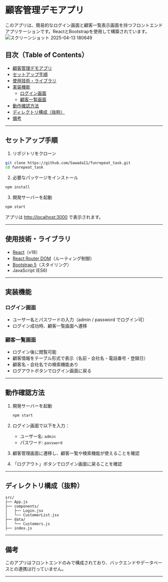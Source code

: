 # 顧客管理デモアプリ

このアプリは、簡易的なログイン画面と顧客一覧表示画面を持つフロントエンドアプリケーションです。ReactとBootstrapを使用して構築されています。
![スクリーンショット 2025-04-13 180649](https://github.com/user-attachments/assets/457758a7-0326-4ff3-990b-173f94d7ab6f)
##  目次（Table of Contents）

- [顧客管理デモアプリ](#顧客管理デモアプリ)
- [セットアップ手順](#セットアップ手順)
- [使用技術・ライブラリ](#使用技術ライブラリ)
- [実装機能](#実装機能)
  - [ログイン画面](#ログイン画面)
  - [顧客一覧画面](#顧客一覧画面)
- [動作確認方法](#動作確認方法)
- [ディレクトリ構成（抜粋）](#ディレクトリ構成抜粋)
- [備考](#備考)

---

## セットアップ手順

1. リポジトリをクローン

```bash
git clone https://github.com/Sawada11/funrepeat_task.git
cd funrepeat_task
```

2. 必要なパッケージをインストール

```bash
npm install
```

3. 開発サーバーを起動

```bash
npm start
```

アプリは [http://localhost:3000](http://localhost:3000) で表示されます。

---

## 使用技術・ライブラリ

- [React](https://reactjs.org/)（v18）
- [React Router DOM](https://reactrouter.com/)（ルーティング制御）
- [Bootstrap 5](https://getbootstrap.com/)（スタイリング）
- JavaScript (ES6)

---

## 実装機能

### ログイン画面
- ユーザー名とパスワードの入力（admin / password でログイン可）
- ログイン成功時、顧客一覧画面へ遷移

### 顧客一覧画面
- ログイン後に閲覧可能
- 顧客情報をテーブル形式で表示（名前・会社名・電話番号・登録日）
- 顧客名・会社名での検索機能あり
- ログアウトボタンでログイン画面に戻る

---

## 動作確認方法

1. 開発サーバーを起動
   ```bash
   npm start
   ```

2. ログイン画面で以下を入力：
   - ユーザー名: `admin`
   - パスワード: `password`

3. 顧客管理画面に遷移し、顧客一覧や検索機能が使えることを確認

4. 「ログアウト」ボタンでログイン画面に戻ることを確認

---

## ディレクトリ構成（抜粋）

```
src/
├── App.js
├── components/
│   ├── Login.jsx
│   └── CustomerList.jsx
├── data/
│   └── Customers.js
├── index.js
```

---

## 備考

このアプリはフロントエンドのみで構成されており、バックエンドやデータベースとの連携は行っていません。

---
